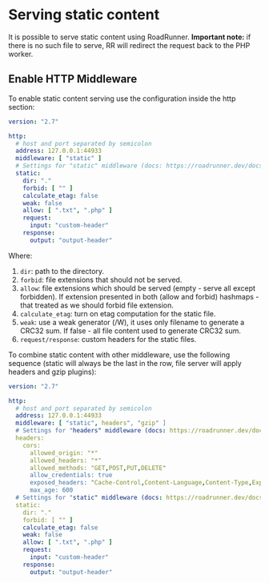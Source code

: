 # Serving static content

It is possible to serve static content using RoadRunner. **Important note:** if there is no such file to serve, RR will redirect the request back to the PHP worker.

## Enable HTTP Middleware

To enable static content serving use the configuration inside the http section:

```yaml
version: "2.7"

http:
  # host and port separated by semicolon
  address: 127.0.0.1:44933
  middleware: [ "static" ]
  # Settings for "static" middleware (docs: https://roadrunner.dev/docs/middleware-static/2.x/en).
  static:
    dir: "."
    forbid: [ "" ]
    calculate_etag: false
    weak: false
    allow: [ ".txt", ".php" ]
    request:
      input: "custom-header"
    response:
      output: "output-header"
```

Where:

1. `dir`: path to the directory.
3. `forbid`: file extensions that should not be served.
4. `allow`: file extensions which should be served (empty - serve all except forbidden). If extension presented in both (allow and forbid) hashmaps - that treated as we should forbid file extension.
5. `calculate_etag`: turn on etag computation for the static file.
6. `weak`: use a weak generator (/W), it uses only filename to generate a CRC32 sum. If false - all file content used to generate CRC32 sum.
7. `request/response`: custom headers for the static files.

To combine static content with other middleware, use the following sequence (static will always be the last in the row, file server will apply headers and gzip plugins):

```yaml
version: "2.7"

http:
  # host and port separated by semicolon
  address: 127.0.0.1:44933
  middleware: [ "static", headers", "gzip" ]
  # Settings for "headers" middleware (docs: https://roadrunner.dev/docs/http-headers).
  headers:
    cors:
      allowed_origin: "*"
      allowed_headers: "*"
      allowed_methods: "GET,POST,PUT,DELETE"
      allow_credentials: true
      exposed_headers: "Cache-Control,Content-Language,Content-Type,Expires,Last-Modified,Pragma"
      max_age: 600
  # Settings for "static" middleware (docs: https://roadrunner.dev/docs/middleware-headers/2.x/en).
  static:
    dir: "."
    forbid: [ "" ]
    calculate_etag: false
    weak: false
    allow: [ ".txt", ".php" ]
    request:
      input: "custom-header"
    response:
      output: "output-header"
```
